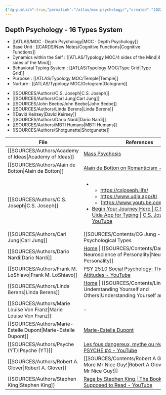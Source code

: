 ```yaml
---
{"dg-publish":true,"permalink":"/atlas/moc-psychology/","created":"2022-12-27T18:31:49.166+01:00","updated":"2023-04-07T16:48:45.780+02:00"}
---
```



## Depth Psychology - 16 Types System
- [[ATLAS/MOC · Depth Psychology\|MOC · Depth Psychology]]
- Base Unit : [[CARDS/New Notes/Cognitive Functions\|Cognitive Functions]] 
- Dynamics within the Self : [[ATLAS/Typology MOC/4 sides of the Mind\|4 sides of the Mind]] 
- Behavioral Typing System : [[ATLAS/Typology MOC/Type Grid\|Type Grid]]
- Purpose : [[ATLAS/Typology MOC/Temple\|Temple]] 
- Nurture : [[ATLAS/Typology MOC/Octogram\|Octogram]]


<div class="transclusion internal-embed is-loaded"><div class="markdown-embed">



- [[SOURCES/Authors/C.S. Joseph\|C.S. Joseph]]
- [[SOURCES/Authors/Carl Jung\|Carl Jung]]
- [[SOURCES/John Beebe/John Beebe\|John Beebe]]
- [[SOURCES/Authors/Linda Berens\|Linda Berens]]
- [[David Keirsey\|David Keirsey]]
- [[SOURCES/Authors/Dario Nardi\|Dario Nardi]]
- [[SOURCES/Authors/MBTI Humans\|MBTI Humans]]
- [[SOURCES/Authors/Shotgunette\|Shotgunette]]

</div></div>


| File                                                                  | References                                                                                                                                                                                                                                                                                                                         |
| --------------------------------------------------------------------- | ---------------------------------------------------------------------------------------------------------------------------------------------------------------------------------------------------------------------------------------------------------------------------------------------------------------------------------- |
| [[SOURCES/Authors/Academy of Ideas\|Academy of Ideas]]             | [Mass Psychosis](https://www.youtube.com/watch?v=fdzW-S8MwbI)                                                                                                                                                                                                                                                                      |
| [[SOURCES/Authors/Alain de Botton\|Alain de Botton]]               | [Alain de Botton on Romanticism - YouTube](https://youtu.be/sPOuIyEJnbE)                                                                                                                                                                                                                                                           |
| [[SOURCES/Authors/C.S. Joseph\|C.S. Joseph]]                       | <ul><li><ul><li>https://csjoseph.life/</li><li>https://www.udja.app/#/</li><li>(https://www.youtube.com/@CSJoseph)</li></ul></li><li>[Begin Your Journey Here \\| C.S. Joseph](https://csjoseph.life/) \\| [Ujda App for Typing](https://www.udja.app/#/) \\| [C.S. Joseph - YouTube](https://www.youtube.com/@CSJoseph)</li></ul> |
| [[SOURCES/Authors/Carl Jung\|Carl Jung]]                           | [[SOURCES/Contents/CG Jung - Aion\|Aion]] \| Psychological Types                                                                                                                                                                                                                                                                                    |
| [[SOURCES/Authors/Dario Nardi\|Dario Nardi]]                       | [Home](http://www.darionardi.com/vpc.html) \| [[SOURCES/Contents/Dario Nardi - Neuroscience of Personality\|Neuroscience of Personality]]                                                                                                                                                                                                           |
| [[SOURCES/Authors/Frank M. LoShiavo\|Frank M. LoShiavo]]           | [PSY 2510 Social Psychology: The Study of Attitudes - YouTube](https://www.youtube.com/watch?v=4i46o7xLNiY&list=PLApmiahrmPkv36dvFkRkDGcWD7gYjTttr)                                                                                                                                                                                |
| [[SOURCES/Authors/Linda Berens\|Linda Berens]]                     | [Home](https://lindaberens.com/) \| [[SOURCES/Contents/Linda V Berens - Understanding Yourself and Others\|Understanding Yourself and Others]]                                                                                                                                                                                                      |
| [[SOURCES/Authors/Marie Louise Von Franz\|Marie Louise Von Franz]] | \-                                                                                                                                                                                                                                                                                                                                 |
| [[SOURCES/Authors/Marie-Estelle Dupont\|Marie-Estelle Dupont]]     | [Marie-Estelle Dupont](https://www.marieestelledupont.com/les-articles/au-commencement-etait-le-pere)                                                                                                                                                                                                                              |
| [[SOURCES/Authors/Psyche (YT)\|Psyche (YT)]]                       | [Les fous dangereux, mythe ou réalité ? - PSYCHE #4 - YouTube](https://youtu.be/76NGwkOmdbE)                                                                                                                                                                                                                                       |
| [[SOURCES/Authors/Robert A. Glover\|Robert A. Glover]]             | [[SOURCES/Contents/Robert A Glover - No More Mr Nice Guy!\|Robert A Glover - No More Mr Nice Guy!]]                                                                                                                                                                                                                             |
| [[SOURCES/Authors/Stephen King\|Stephen King]]                     | [Rage by Stephen King \| The Book You're Not Supposed to Read - YouTube](https://www.youtube.com/watch?v=3eCFwYy_TxY)                                                                                                                                                                                                              |

